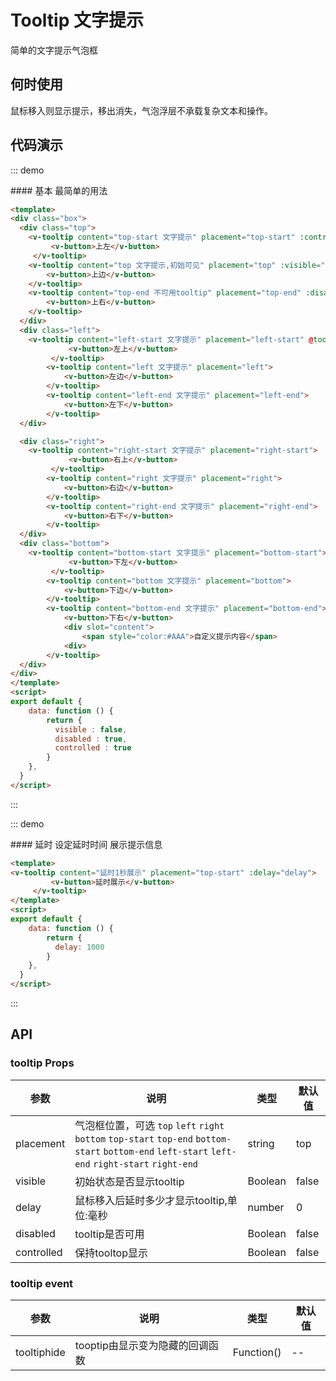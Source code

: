 <style scoped>
  .box {
    width: 500px;
    }
    .top {
        
      margin-left: 125px;
      
    }

    .left {
      float: left;
      width: 60px;
    }

    .right {
      width: 60px; 
      margin-left: 380px;
    }

    .bottom {
      clear: both;
      margin-left: 125px;
    }
    .ant-tooltip{
        margin:5px
    }
</style>
<script>

export default {
    data: function () {
        return {
          disabled: true,
          visible : true,
          delay :1000,
          controlled : true
        }
    },
    methods: {
        popperHide :function() {
            console.log('tooltip hide');
          }
    }
}
</script>

# Tooltip 文字提示
简单的文字提示气泡框

## 何时使用
鼠标移入则显示提示，移出消失，气泡浮层不承载复杂文本和操作。

## 代码演示

::: demo

<summary>
  #### 基本
  最简单的用法
</summary>

```html
<template>
<div class="box">
  <div class="top">
    <v-tooltip content="top-start 文字提示" placement="top-start" :controlled="controlled">
         <v-button>上左</v-button>
     </v-tooltip>
    <v-tooltip content="top 文字提示,初始可见" placement="top" :visible="visible">
        <v-button>上边</v-button>
    </v-tooltip>
    <v-tooltip content="top-end 不可用tooltip" placement="top-end" :disabled="disabled">
        <v-button>上右</v-button>
    </v-tooltip>
  </div>
  <div class="left">
    <v-tooltip content="left-start 文字提示" placement="left-start" @tooltiphide="popperHide">
             <v-button>左上</v-button>
         </v-tooltip>
        <v-tooltip content="left 文字提示" placement="left">
            <v-button>左边</v-button>
        </v-tooltip>
        <v-tooltip content="left-end 文字提示" placement="left-end">
            <v-button>左下</v-button>
        </v-tooltip>
  </div>

  <div class="right">
    <v-tooltip content="right-start 文字提示" placement="right-start">
             <v-button>右上</v-button>
         </v-tooltip>
        <v-tooltip content="right 文字提示" placement="right">
            <v-button>右边</v-button>
        </v-tooltip>
        <v-tooltip content="right-end 文字提示" placement="right-end">
            <v-button>右下</v-button>
        </v-tooltip>
  </div>
  <div class="bottom">
    <v-tooltip content="bottom-start 文字提示" placement="bottom-start">
             <v-button>下左</v-button>
         </v-tooltip>
        <v-tooltip content="bottom 文字提示" placement="bottom">
            <v-button>下边</v-button>
        </v-tooltip>
        <v-tooltip content="bottom-end 文字提示" placement="bottom-end">
            <v-button>下右</v-button>
            <div slot="content">
                <span style="color:#AAA">自定义提示内容</span>
            <div>
        </v-tooltip>
  </div>
</div>
</template>
<script>
export default {
    data: function () {
        return {
          visible : false,
          disabled : true,
          controlled : true
        }
    },
  }
</script>
```
:::

::: demo

<summary>
  #### 延时
  设定延时时间 展示提示信息
</summary>

```html
<template>
<v-tooltip content="延时1秒展示" placement="top-start" :delay="delay">
         <v-button>延时展示</v-button>
     </v-tooltip>
</template>
<script>
export default {
    data: function () {
        return {
          delay: 1000
        }
    },
  }
</script>
```
:::

## API
### tooltip Props

| 参数      | 说明          | 类型      | 默认值  |
|---------- |-------------- |----------  |-------- |
| placement | 气泡框位置，可选 `top` `left` `right` `bottom` `top-start` `top-end` `bottom-start` `bottom-end` `left-start` `left-end` `right-start` `right-end` | string     | top    |
| visible | 初始状态是否显示tooltip | Boolean |  false |
| delay | 鼠标移入后延时多少才显示tooltip,单位:毫秒| number |  0 |
| disabled | tooltip是否可用 | Boolean |  false |
| controlled | 保持tooltop显示 | Boolean |  false |

### tooltip event

| 参数      | 说明          | 类型      | 默认值  |
|---------- |-------------- |----------  |-------- |
| tooltiphide | tooptip由显示变为隐藏的回调函数 | Function() | -- |